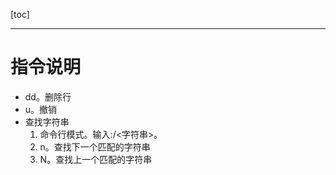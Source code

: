 [toc]

---

# 指令说明

- dd。删除行
- u。撤销
- 查找字符串
  1. 命令行模式。输入:/<字符串>。
  2. n。查找下一个匹配的字符串
  3. N。查找上一个匹配的字符串

